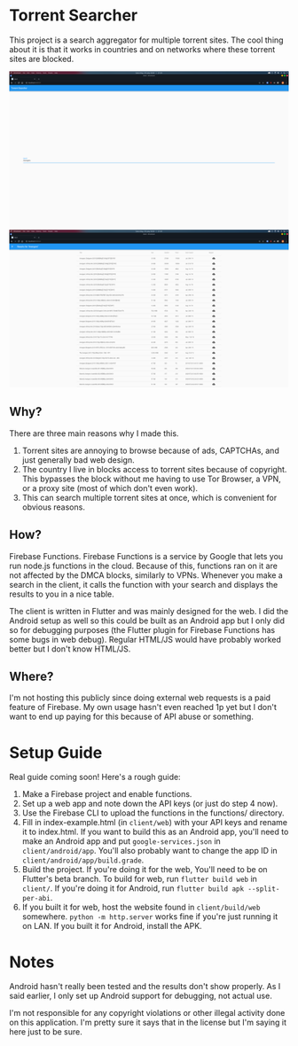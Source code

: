 # Torrent Searcher
This project is a search aggregator for multiple torrent sites. The cool thing about it is that it works in countries and on networks where these torrent sites are blocked.

![Screenshot 1](https://github.com/UnicornsOnLSD/torrent-searcher/blob/master/screenshots/screenshot1.png?raw=true)
![Screenshot 2](https://github.com/UnicornsOnLSD/torrent-searcher/blob/master/screenshots/screenshot2.png?raw=true)

## Why?
There are three main reasons why I made this.

1. Torrent sites are annoying to browse because of ads, CAPTCHAs, and just generally bad web design.
2. The country I live in blocks access to torrent sites because of copyright. This bypasses the block without me having to use Tor Browser, a VPN, or a proxy site (most of which don't even work).
3. This can search multiple torrent sites at once, which is convenient for obvious reasons.

## How?
Firebase Functions. Firebase Functions is a service by Google that lets you run node.js functions in the cloud. Because of this, functions ran on it are not affected by the DMCA blocks, similarly to VPNs. Whenever you make a search in the client, it calls the function with your search and displays the results to you in a nice table.

The client is written in Flutter and was mainly designed for the web. I did the Android setup as well so this could be built as an Android app but I only did so for debugging purposes (the Flutter plugin for Firebase Functions has some bugs in web debug). Regular HTML/JS would have probably worked better but I don't know HTML/JS.

## Where?
I'm not hosting this publicly since doing external web requests is a paid feature of Firebase. My own usage hasn't even reached 1p yet but I don't want to end up paying for this because of API abuse or something.

# Setup Guide
Real guide coming soon! Here's a rough guide:

1. Make a Firebase project and enable functions.
2. Set up a web app and note down the API keys (or just do step 4 now).
3. Use the Firebase CLI to upload the functions in the functions/ directory.
4. Fill in index-example.html (in `client/web`) with your API keys and rename it to index.html. If you want to build this as an Android app, you'll need to make an Android app and put `google-services.json` in `client/android/app`. You'll also probably want to change the app ID in `client/android/app/build.grade`.
5. Build the project. If you're doing it for the web, You'll need to be on Flutter's beta branch. To build for web, run `flutter build web` in `client/`. If you're doing it for Android, run `flutter build apk --split-per-abi`.
6. If you built it for web, host the website found in `client/build/web` somewhere. `python -m http.server` works fine if you're just running it on LAN. If you built it for Android, install the APK.

# Notes

Android hasn't really been tested and the results don't show properly. As I said earlier, I only set up Android support for debugging, not actual use.

I'm not responsible for any copyright violations or other illegal activity done on this application. I'm pretty sure it says that in the license but I'm saying it here just to be sure.
